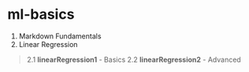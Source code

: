 # ml-basics

1. Markdown Fundamentals
2. Linear Regression
>2.1 **linearRegression1** - Basics
  >2.2 **linearRegression2** - Advanced
